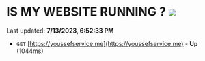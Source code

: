 # IS MY WEBSITE RUNNING ? [![](https://img.shields.io/static/v1?label=Sponsor&message=%E2%9D%A4&logo=GitHub&color=%23fe8e86)](https://github.com/sponsors/<username>)

Last updated: **7/13/2023, 6:52:33 PM**

- `GET` [https://youssefservice.me](https://youssefservice.me) - **Up** (1044ms)
